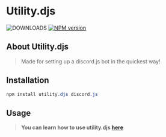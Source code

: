 # Utility.djs

<div>
<a herf="https://www.npmjs.com/package/utility.djs"><img src="https://img.shields.io/npm/dt/utility.djs.svg?maxAge=3600" alt="DOWNLOADS"></a>
  <a href="https://www.npmjs.com/package/utility.djs"><img src="https://img.shields.io/npm/v/utility.djs.svg?maxAge=3600" alt="NPM version" /></a>  
</div>

## About Utility.djs

> Made for setting up a discord.js bot in the quickest way!

## Installation

```css
npm install utility.djs discord.js
```

## Usage

> **You can learn how to use utility.djs [here](https://github.com/Fayaz-246/utility.djs/blob/main/md/get-started.md)**
